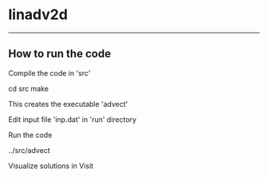 # linadv2d
------------------------------------------------------------------------------
How to run the code
------------------------------------------------------------------------------
Compile the code in 'src'

cd src
make

This creates the executable 'advect'

Edit input file 'inp.dat' in 'run' directory

Run the code

../src/advect

Visualize solutions in Visit
